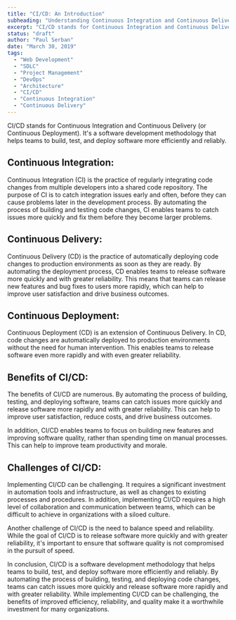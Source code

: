 ```yaml
---
title: "CI/CD: An Introduction"
subheading: "Understanding Continuous Integration and Continuous Delivery"
excerpt: "CI/CD stands for Continuous Integration and Continuous Delivery (or Continuous Deployment). It's a software development methodology that helps teams to build, test, and deploy software more efficiently and reliably."
status: "draft"
author: "Paul Serban"
date: "March 30, 2019"
tags:
  - "Web Development"
  - "SDLC"
  - "Project Management"
  - "DevOps"
  - "Architecture"
  - "CI/CD"
  - "Continuous Integration"
  - "Continuous Delivery"
---
```


CI/CD stands for Continuous Integration and Continuous Delivery (or Continuous Deployment). It's a software development methodology that helps teams to build, test, and deploy software more efficiently and reliably.

## Continuous Integration:

Continuous Integration (CI) is the practice of regularly integrating code changes from multiple developers into a shared code repository. The purpose of CI is to catch integration issues early and often, before they can cause problems later in the development process. By automating the process of building and testing code changes, CI enables teams to catch issues more quickly and fix them before they become larger problems.

## Continuous Delivery:

Continuous Delivery (CD) is the practice of automatically deploying code changes to production environments as soon as they are ready. By automating the deployment process, CD enables teams to release software more quickly and with greater reliability. This means that teams can release new features and bug fixes to users more rapidly, which can help to improve user satisfaction and drive business outcomes.

## Continuous Deployment:

Continuous Deployment (CD) is an extension of Continuous Delivery. In CD, code changes are automatically deployed to production environments without the need for human intervention. This enables teams to release software even more rapidly and with even greater reliability.

## Benefits of CI/CD:

The benefits of CI/CD are numerous. By automating the process of building, testing, and deploying software, teams can catch issues more quickly and release software more rapidly and with greater reliability. This can help to improve user satisfaction, reduce costs, and drive business outcomes.

In addition, CI/CD enables teams to focus on building new features and improving software quality, rather than spending time on manual processes. This can help to improve team productivity and morale.

## Challenges of CI/CD:

Implementing CI/CD can be challenging. It requires a significant investment in automation tools and infrastructure, as well as changes to existing processes and procedures. In addition, implementing CI/CD requires a high level of collaboration and communication between teams, which can be difficult to achieve in organizations with a siloed culture.

Another challenge of CI/CD is the need to balance speed and reliability. While the goal of CI/CD is to release software more quickly and with greater reliability, it's important to ensure that software quality is not compromised in the pursuit of speed.

In conclusion, CI/CD is a software development methodology that helps teams to build, test, and deploy software more efficiently and reliably. By automating the process of building, testing, and deploying code changes, teams can catch issues more quickly and release software more rapidly and with greater reliability. While implementing CI/CD can be challenging, the benefits of improved efficiency, reliability, and quality make it a worthwhile investment for many organizations.
